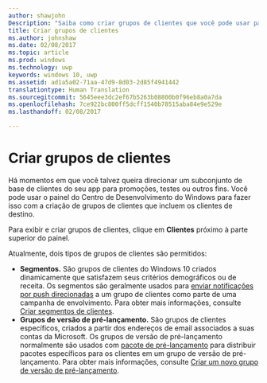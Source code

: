 ```yaml
---
author: shawjohn
Description: "Saiba como criar grupos de clientes que você pode usar para direcionar um subconjunto de base de clientes do seu app para promoções, testes ou outros fins."
title: Criar grupos de clientes
ms.author: johnshaw
ms.date: 02/08/2017
ms.topic: article
ms.prod: windows
ms.technology: uwp
keywords: windows 10, uwp
ms.assetid: ad1a5a02-71aa-47d9-8d03-2d85f4941442
translationtype: Human Translation
ms.sourcegitcommit: 5645eee3dc2ef67b5263b08800b0f96eb8a0a7da
ms.openlocfilehash: 7ce922bc800ff5dcff1540b78515aba84e9e529e
ms.lasthandoff: 02/08/2017

---
```


# <a name="create-customer-groups"></a>Criar grupos de clientes

Há momentos em que você talvez queira direcionar um subconjunto de base de clientes do seu app para promoções, testes ou outros fins. Você pode usar o painel do Centro de Desenvolvimento do Windows para fazer isso com a criação de grupos de clientes que incluem os clientes de destino.

Para exibir e criar grupos de clientes, clique em **Clientes** próximo à parte superior do painel.

Atualmente, dois tipos de grupos de clientes são permitidos:

- **Segmentos.** São grupos de clientes do Windows 10 criados dinamicamente que satisfazem seus critérios demográficos ou de receita. Os segmentos são geralmente usados para [enviar notificações por push direcionadas](send-push-notifications-to-your-apps-customers.md) a um grupo de clientes como parte de uma campanha de envolvimento. Para obter mais informações, consulte [Criar segmentos de clientes](create-customer-segments.md).
- **Grupos de versão de pré-lançamento.** São grupos de clientes específicos, criados a partir dos endereços de email associados a suas contas da Microsoft. Os grupos de versão de pré-lançamento normalmente são usados com [pacote de pré-lançamento](package-flights.md) para distribuir pacotes específicos para os clientes em um grupo de versão de pré-lançamento. Para obter mais informações, consulte [Criar um novo grupo de versão de pré-lançamento](package-flights.md#create-a-new-flight-group).

